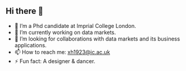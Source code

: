 ## Hi there 👋
- 🔭 I’m a Phd candidate at Imprial College London. 
- 👯 I’m currently working on data markets.
- 🤔 I’m looking for collaborations with data markets and its business applications.
- 📫 How to reach me: xh1923@ic.ac.uk
- ⚡ Fun fact: A designer & dancer.

<!--
**xiwenhuang123/xiwenhuang123** is a ✨ _special_ ✨ repository because its `README.md` (this file) appears on your GitHub profile.

Here are some ideas to get you started:

- 🔭 I’m a Phd candidate at Imprial College London. 
- 👯 I’m currently working on data markets.
- 🤔 I’m looking for collaborations with data markets and its business applications.
- 📫 How to reach me: xh1923@ic.ac.uk
- ⚡ Fun fact: A designer & dancer.
-->
